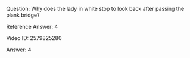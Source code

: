 Question: Why does the lady in white stop to look back after passing the plank bridge?

Reference Answer: 4

Video ID: 2579825280

Answer: 4

